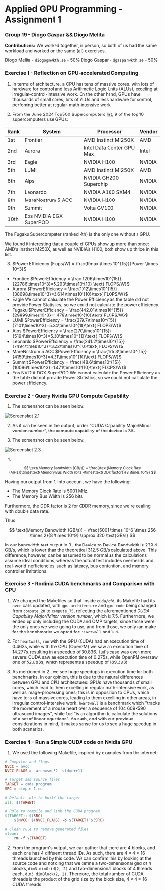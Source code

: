 # Applied GPU Programming - Assignment 1

### Group 19 - Diogo Gaspar && Diogo Melita 

**Contributions:**
We worked together, in person, so both of us had the same workload and worked on the same (all) exercises.

Diogo Melita - `diogogm@kth.se` - 50%
Diogo Gaspar - `dgaspar@kth.se` - 50%

### Exercise 1 - Reflection on GPU-accelerated Computing

1. In terms of architecture, a CPU has tens of massive cores, with lots of hardware for control and less Arithmetic Logic Units (ALUs), exceling at irregular-control-intensive work. On the other hand, GPUs have thousands of small cores, lots of ALUs and less hardware for control, perfoming better at regular-math-intensive work.

2. From the June 2024 Top500 Supercomputers [list](https://top500.org/lists/top500/2024/06/), 9 of the top 10 supercomputers use GPUs:

| Rank  | System                    | Processor             | Vendor |
|-------|----------------------------|-----------------------|--------|
| 1st   | Frontier                   | AMD Instinct MI250X   | AMD    |
| 2nd   | Aurora                     | Intel Data Center GPU Max | Intel |
| 3rd   | Eagle                      | NVIDIA H100           | NVIDIA |
| 5th   | LUMI                       | AMD Instinct MI250X   | AMD    |
| 6th   | Alps                       | NVIDIA GH200 Superchip| NVIDIA |
| 7th   | Leonardo                   | NVIDIA A100 SXM4      | NVIDIA |
| 8th   | MareNostrum 5 ACC          | NVIDIA H100           | NVIDIA |
| 9th   | Summit                     | Volta GV100           | NVIDIA |
| 10th  | Eos NVIDIA DGX SuperPOD    | NVIDIA H100           | NVIDIA |

The Fugaku Supercomputer (ranked 4th) is the only one without a GPU.

We found it interesting that a couple of GPUs show up more than once: AMD’s Instinct M250X, as well as NVIDIA’s H100, both show up thrice in this list.

3. $Power Efficiency (Flops/W) = \frac{Rmax \times 10^{15}}{Power \times 10^3}$

- Frontier:
    $PowerEfficiency = \frac{1206\times10^{15}}{22786\times10^3}=5.293\times10^{10} \text{ FLOPS/W}$
- Aurora
    $PowerEfficiency = \frac{1012\times10^{15}}{38698\times10^3}=2.614\times10^{10}\text{ FLOPS/W}$
- Eagle
    We cannot calculate the Power Efficiency as the table did not provide Power Statistics, so we could not calculate the power efficiency.
- Fugaku
    $PowerEfficiency = \frac{442.01\times10^{15}}{29899\times10^3}=1.478\times10^{10}\text{ FLOPS/W}$
- LUMI
    $PowerEfficiency = \frac{379.7\times10^{15}}{7101\times10^3}=5.34\times10^{10}\text{ FLOPS/W}$
- Alps
    $PowerEfficiency = \frac{270\times10^{15}}{5194\times10^3}=5.20\times10^{10}\text{ FLOPS/W}$
- Leonardo
    $PowerEfficiency = \frac{241.2\times10^{15}}{7494\times10^3}=3.22\times10^{10}\text{ FLOPS/W}$
- MareNostrum 5 ACC
    $PowerEfficiency = \frac{175.3\times10^{15}}{4159\times10^3}=4.21\times10^{10}\text{ FLOPS/W}$
- Summit
    $PowerEfficiency = \frac{148.6\times10^{15}}{10096\times10^3}=1.471\times10^{10}\text{ FLOPS/W}$
- Eos NVIDIA DGX SuperPOD
    We cannot calculate the Power Efficiency as the table did not provide Power Statistics, so we could not calculate the power efficiency.

### Exercise 2 - Query Nvidia GPU Compute Capability

1. The screenshot can be seen below:

![Screenshot 2.1](https://hackmd.io/_uploads/r1DxOPUWJe.png)

2. As it can be seen in the output, under “CUDA Capability Major/Minor version number”, the compute capability of the device is 7.5.

3. The screenshot can be seen below:

![Screenshot 2.3](https://hackmd.io/_uploads/Skqz_w8Zkx.png)

4.

<small>$$
\text{Memory Bandwidth (GB/s)} = \frac{\text{Memory Clock Rate (MHz)}\times\text{Memory Bus Width (bits)}\times\text{DDR factor}}{8 \times 10^9}
$$
</small>


Having our output from 1. into account, we have the following:

- The Memory Clock Rate is $5001$ MHz.
- The Memory Bus Width is $256$ bits.

Furthermore, the DDR factor is $2$ for GDDR memory, since we're dealing with double data rate.

Thus:

$$
\text{Memory Bandwidth (GB/s)} = \frac{5001 \times 10^6 \times 256 \times 2}{8 \times 10^9} \approx 320 \text{GB/s}
$$

In our bandwidth test output in 3., the Device to Device Bandwidth is $239.4$ GB/s, which is lower than the theoretical $312.5$ GB/s calculated above. This difference, however, can be assumed to be normal as the calculations assume ideal conditions, whereas the actual test includes overheads and real-world inefficiencies, such as latency, bus contention, and memory controller limitations.


### Exercise 3 - Rodinia CUDA benchmarks and Comparison with CPU

1. We changed the Makefiles so that, inside `cuda/cfd`, its Makefile had its `nvcc` calls updated, with `gpu-architecture` and `gpu-code` being changed from `compute_20` to `compute_75`, reflecting the aforementioned *CUDA Capability Major/Minor version number*, which is 7.5. Furthermore, we ended up only including the CUDA and OMP targets, since those were the only ones we were going to use, and from those, we only ran make for the benchmarks we opted for: `heartwall` and `lud`.

2. For `heartwall`, `run` with the GPU (CUDA) had an execution time of 0.463s, while with the CPU (OpenPM) we saw an execution time of 14.277s, resulting in a speedup of 30.836. `lud`'s case was even more severe: CUDA saw an execution time of 0.275s, while OpenPM oversaw one of 52.083s, which represents a speedup of 189.393!

3. As mentioned in 2., we see huge speedups in execution time for both benchmarks. In our opinion, this is due to the natural differences between GPU and CPU architectures: GPUs have thousands of small cores, which lead to them excelling in regular math-intensive work, as well as image-processing ones; this is in opposition to CPUs, which have tens of massive cores, leading to them excelling in other areas, in irregular control-intensive work.
  `heartwall` is a benchmark which "tracks the movement of a mouse heart over a sequence of 104 609×590 ultrasound images", while `lud` "is an algorithm to calculate the solutions of a set of linear equations". As such, and with our previous considerations in mind, it makes sense for us to see a huge speedup in both scenarios.

### Exercise 4 - Run a Simple CUDA code on Nvidia GPU

1. We used the following Makefile, inspired by examples from the internet:

```Makefile
# Compiler and flags
NVCC = nvcc
NVCC_FLAGS = -arch=sm_52 -std=c++11

# Target and source files
TARGET = cuda_program
SRC = simple-1.cu

# Default rule to build the target
all: $(TARGET)

# Rule to compile and link the CUDA program
$(TARGET): $(SRC)
	$(NVCC) $(NVCC_FLAGS) -o $(TARGET) $(SRC)

# Clean rule to remove generated files
clean:
	rm -f $(TARGET)
```

2. From the program's output, we can gather that there are 4 blocks, and each one has 4 different thread IDs. As such, there are $4 \times 4 = 16$ threads launched by this code. We can confirm this by looking at the source code and noticing that we define a two-dimensional grid of 4 blocks, `dim3 dimGrid(2, 2)` and two-dimensional blocks of 4 threads each, `dim3 dimBlock(2, 2)`. Therefore, the total number of CUDA threads is the product of the grid size by the block size, $4\times4=16$ CUDA threads.
